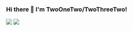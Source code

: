 ### Hi there 👋 I'm TwoOneTwo/TwoThreeTwo!
 
<!--
**TwoThreeTwo/TwoThreeTwo** is a ✨ _special_ ✨ repository because its `README.md` (this file) appears on your GitHub profile
-->
![](https://github.com/username/github-stats/TwoThreeTwo/master/generated/overview.svg)
![](https://github.com/username/github-stats/TwoThreeTwo/master/generated/languages.svg)
